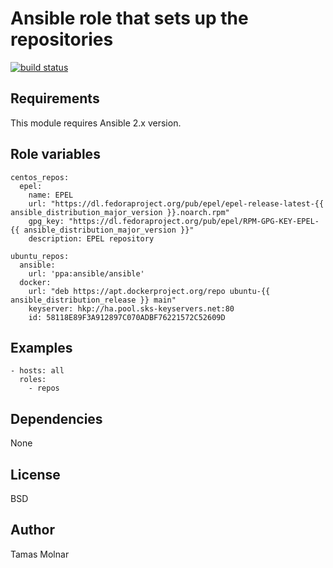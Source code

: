 # Ansible role that sets up the repositories

[![build status](https://gitlab.com/stiron/ansible-repos/badges/master/build.svg)](https://gitlab.com/stiron/ansible-repos/commits/master)

## Requirements

This module requires Ansible 2.x version.

## Role variables

```
centos_repos:
  epel:
    name: EPEL
    url: "https://dl.fedoraproject.org/pub/epel/epel-release-latest-{{ ansible_distribution_major_version }}.noarch.rpm"
    gpg_key: "https://dl.fedoraproject.org/pub/epel/RPM-GPG-KEY-EPEL-{{ ansible_distribution_major_version }}"
    description: EPEL repository

ubuntu_repos:
  ansible:
    url: 'ppa:ansible/ansible'
  docker:
    url: "deb https://apt.dockerproject.org/repo ubuntu-{{ ansible_distribution_release }} main"
    keyserver: hkp://ha.pool.sks-keyservers.net:80
    id: 58118E89F3A912897C070ADBF76221572C52609D
```

## Examples

```
- hosts: all 
  roles:
    - repos
```

## Dependencies

None

## License

BSD

## Author

Tamas Molnar
